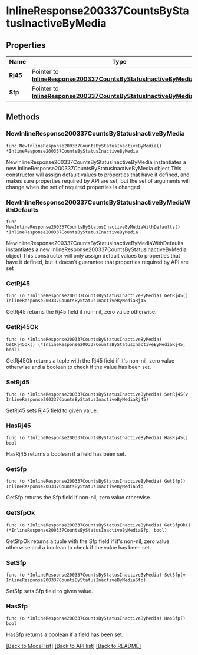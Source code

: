 # InlineResponse200337CountsByStatusInactiveByMedia

## Properties

Name | Type | Description | Notes
------------ | ------------- | ------------- | -------------
**Rj45** | Pointer to [**InlineResponse200337CountsByStatusInactiveByMediaRj45**](InlineResponse200337CountsByStatusInactiveByMediaRj45.md) |  | [optional] 
**Sfp** | Pointer to [**InlineResponse200337CountsByStatusInactiveByMediaSfp**](InlineResponse200337CountsByStatusInactiveByMediaSfp.md) |  | [optional] 

## Methods

### NewInlineResponse200337CountsByStatusInactiveByMedia

`func NewInlineResponse200337CountsByStatusInactiveByMedia() *InlineResponse200337CountsByStatusInactiveByMedia`

NewInlineResponse200337CountsByStatusInactiveByMedia instantiates a new InlineResponse200337CountsByStatusInactiveByMedia object
This constructor will assign default values to properties that have it defined,
and makes sure properties required by API are set, but the set of arguments
will change when the set of required properties is changed

### NewInlineResponse200337CountsByStatusInactiveByMediaWithDefaults

`func NewInlineResponse200337CountsByStatusInactiveByMediaWithDefaults() *InlineResponse200337CountsByStatusInactiveByMedia`

NewInlineResponse200337CountsByStatusInactiveByMediaWithDefaults instantiates a new InlineResponse200337CountsByStatusInactiveByMedia object
This constructor will only assign default values to properties that have it defined,
but it doesn't guarantee that properties required by API are set

### GetRj45

`func (o *InlineResponse200337CountsByStatusInactiveByMedia) GetRj45() InlineResponse200337CountsByStatusInactiveByMediaRj45`

GetRj45 returns the Rj45 field if non-nil, zero value otherwise.

### GetRj45Ok

`func (o *InlineResponse200337CountsByStatusInactiveByMedia) GetRj45Ok() (*InlineResponse200337CountsByStatusInactiveByMediaRj45, bool)`

GetRj45Ok returns a tuple with the Rj45 field if it's non-nil, zero value otherwise
and a boolean to check if the value has been set.

### SetRj45

`func (o *InlineResponse200337CountsByStatusInactiveByMedia) SetRj45(v InlineResponse200337CountsByStatusInactiveByMediaRj45)`

SetRj45 sets Rj45 field to given value.

### HasRj45

`func (o *InlineResponse200337CountsByStatusInactiveByMedia) HasRj45() bool`

HasRj45 returns a boolean if a field has been set.

### GetSfp

`func (o *InlineResponse200337CountsByStatusInactiveByMedia) GetSfp() InlineResponse200337CountsByStatusInactiveByMediaSfp`

GetSfp returns the Sfp field if non-nil, zero value otherwise.

### GetSfpOk

`func (o *InlineResponse200337CountsByStatusInactiveByMedia) GetSfpOk() (*InlineResponse200337CountsByStatusInactiveByMediaSfp, bool)`

GetSfpOk returns a tuple with the Sfp field if it's non-nil, zero value otherwise
and a boolean to check if the value has been set.

### SetSfp

`func (o *InlineResponse200337CountsByStatusInactiveByMedia) SetSfp(v InlineResponse200337CountsByStatusInactiveByMediaSfp)`

SetSfp sets Sfp field to given value.

### HasSfp

`func (o *InlineResponse200337CountsByStatusInactiveByMedia) HasSfp() bool`

HasSfp returns a boolean if a field has been set.


[[Back to Model list]](../README.md#documentation-for-models) [[Back to API list]](../README.md#documentation-for-api-endpoints) [[Back to README]](../README.md)


